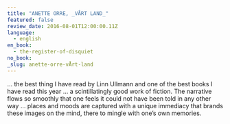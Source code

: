 ```yaml
---
title: "ANETTE ORRE, _VÅRT LAND_"
featured: false
review_date: 2016-08-01T12:00:00.11Z
language:
  - english
en_book:
  - the-register-of-disquiet
no_book:
_slug: anette-orre-vÅrt-land
---
```


… the best thing I have read by Linn Ullmann and one of the best books I have read this year … a scintillatingly good work of fiction. The narrative flows so smoothly that one feels it could not have been told in any other way … places and moods are captured with a unique immediacy that brands these images on the mind, there to mingle with one’s own memories.

